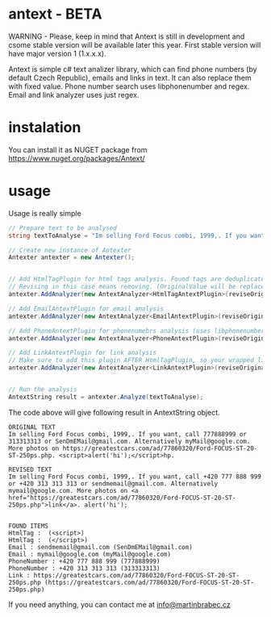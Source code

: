 # antext - BETA

WARNING - Please, keep in mind that Antext is still in development and csome stable version will be available later this year. First stable version will have major version 1 (1.x.x.x). 

Antext is simple c# text analizer library, which can find phone numbers (by default Czech Republic), emails and links in text. It can also replace them with fixed value. Phone number search uses libphonenumber and regex. Email and link analyzer uses just regex. 

# instalation

You can install it as NUGET package from https://www.nuget.org/packages/Antext/ 

# usage

Usage is really simple

```csharp
// Prepare text to be analysed
string textToAnalyse = "Im selling Ford Focus combi, 1999,. If you want, call 777888999 or 313313313 or SenDmEMail@gmail.com. Alternatively myMail@google.com. More photos on https://greatestcars.com/ad/77860320/Ford-FOCUS-ST-20-ST-250ps.php. <script>alert('hi');</script>";

// Create new instance of Antexter
Antexter antexter = new Antexter();


// Add HtmlTagPlugin for html tags analysis. Found tags are deduplicated. 
// Revising in this case means removing. (OriginalValue will be replaced with empty string)
antexter.AddAnalyzer(new AntextAnalyzer<HtmlTagAntextPlugin>(reviseOriginalText: true));

// Add EmailAntextPlugin for email analysis
antexter.AddAnalyzer(new AntextAnalyzer<EmailAntextPlugin>(reviseOriginalText: true)); 

// Add PhoneAntextPlugin for phonenumebrs analysis (uses libphonenumber)
antexter.AddAnalyzer(new AntextAnalyzer<PhoneAntextPlugin>(reviseOriginalText: true));

// Add LinkAntextPlugin for link analysis
// Make sure to add this plugin AFTER HtmlTagPlugin, so your wrapped links are not replaced
antexter.AddAnalyzer(new AntextAnalyzer<LinkAntextPlugin>(reviseOriginalText: false, wrapMask: "<a href=\"{0}\">link</a>"));


// Run the analysis
AntextString result = antexter.Analyze(textToAnalyse);
```

The code above will give following result in AntextString object.

````
ORIGINAL TEXT
Im selling Ford Focus combi, 1999,. If you want, call 777888999 or 313313313 or SenDmEMail@gmail.com. Alternatively myMail@google.com. More photos on https://greatestcars.com/ad/77860320/Ford-FOCUS-ST-20-ST-250ps.php. <script>alert('hi');</script>hp.

REVISED TEXT
Im selling Ford Focus combi, 1999,. If you want, call +420 777 888 999 or +420 313 313 313 or sendmemail@gmail.com. Alternatively mymail@google.com. More photos on <a href="https://greatestcars.com/ad/77860320/Ford-FOCUS-ST-20-ST-250ps.php">link</a>. alert('hi');


FOUND ITEMS
HtmlTag :  (<script>)
HtmlTag :  (</script>)
Email : sendmemail@gmail.com (SenDmEMail@gmail.com)
Email : mymail@google.com (myMail@google.com)
PhoneNumber : +420 777 888 999 (777888999)
PhoneNumber : +420 313 313 313 (313313313)
Link : https://greatestcars.com/ad/77860320/Ford-FOCUS-ST-20-ST-250ps.php (https://greatestcars.com/ad/77860320/Ford-FOCUS-ST-20-ST-250ps.php)
````

If you need anything, you can contact me at info@martinbrabec.cz

